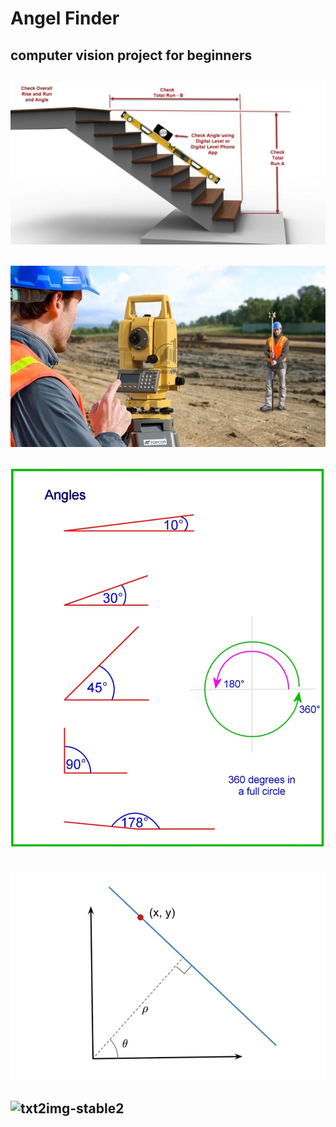 # **Angel Finder**
## computer vision project for beginners

## ![txt2img-stable2](src/s%20(1).jpg)
## ![txt2img-stable2](src/s%20(2).jpg)
## ![txt2img-stable2](src/s%20(5).jpg)
## ![txt2img-stable2](src/s%20(6).jpg)
## ![txt2img-stable2](src/s%20(7).jpg)